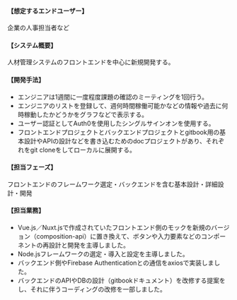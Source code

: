 #### 【想定するエンドユーザー】

企業の人事担当者など

#### 【システム概要】

人材管理システムのフロントエンドを中心に新規開発する。

#### 【開発手法】

- エンジニアは1週間に一度程度課題の確認のミーティングを1回行う。
- エンジニアのリストを登録して、週何時間稼働可能かなどの情報や過去に何時稼動したかどうかをグラフなどで表示する。
- ユーザー認証としてAuth0を使用したシングルサインオンを使用する。
- フロントエンドプロジェクトとバックエンドプロジェクトとgitbook用の基本設計やAPIの設計などを書き込むためのdocプロジェクトがあり、それぞれをgit cloneをしてローカルに展開する。

#### 【担当フェーズ】

フロントエンドのフレームワーク選定・バックエンドを含む基本設計・詳細設計・開発

#### 【担当業務】

- Vue.js／Nuxt.jsで作成されていたフロントエンド側のモックを新規のバージョン（composition-api）に置き換えて、ボタンや入力要素などのコンポーネントの再設計と開発を主導しました。
- Node.jsフレームワークの選定・導入と設定を主導しました。
- バックエンド側やFirebase Authenticationとの通信をaxiosで実装しました。
- バックエンドのAPIやDBの設計（gitbookドキュメント）を改修する提案をし、それに伴うコーディングの改修を一部しました。
